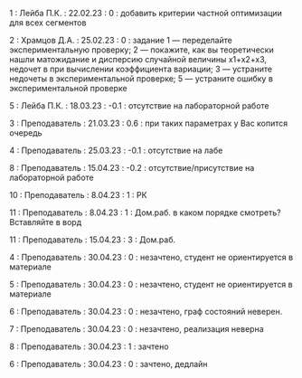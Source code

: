 1 : Лейба П.К. : 22.02.23 : 0 : добавить критерии частной оптимизации для всех сегментов

2 : Храмцов Д.А. : 25.02.23 : 0 : задание 1 — переделайте экспериментальную проверку; 2 — покажите, как вы теоретически нашли матожидание и дисперсию случайной величины x1+x2+x3, недочет в при вычислении коэффициента вариации; 3 — устраните недочеты в экспериментальной проверке; 5 — устраните ошибку в экспериментальной проверке

5 : Лейба П.К. : 18.03.23 : -0.1 : отсутствие на лабораторной работе

3 : Преподаватель : 21.03.23 : 0.6 : при таких параметрах у Вас копится очередь

4 : Преподаватель : 25.03.23 : -0.1 : отсутствие на лабе

8 : Преподаватель : 15.04.23 : -0.2 : отсутствие/присутствие на лабораторной работе

10 : Преподаватель : 8.04.23 : 1 : РК

11 : Преподаватель : 8.04.23 : 1 : Дом.раб. в каком порядке смотреть? Вставляйте в ворд

11 : Преподаватель : 15.04.23 : 3 : Дом.раб.

4 : Преподаватель : 30.04.23 : 0 : незачтено, студент не ориентируется в материале

5 : Преподаватель : 30.04.23 : 0 : незачтено, студент не ориентируется в материале

6 : Преподаватель : 30.04.23 : 0 : незачтено, граф состояний неверен.

7 : Преподаватель : 30.04.23 : 0 : незачтено, реализация неверна

8 : Преподаватель : 30.04.23 : 1 : зачтено

6 : Преподаватель : 30.04.23 : 0 : зачтено, дедлайн










